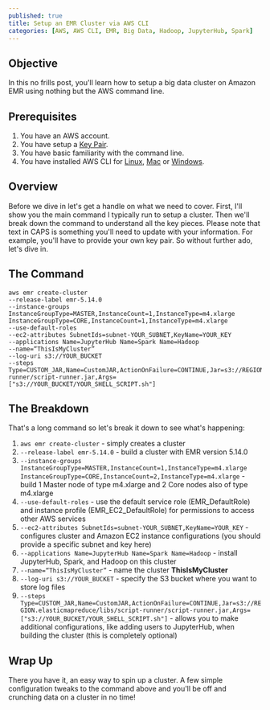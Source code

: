 ```yaml
---
published: true
title: Setup an EMR Cluster via AWS CLI
categories: [AWS, AWS CLI, EMR, Big Data, Hadoop, JupyterHub, Spark]
---
```


## Objective
In this no frills post, you'll learn how to setup a big data cluster on Amazon EMR using nothing but the AWS command line. 

## Prerequisites
1. You have an AWS account.
2. You have setup a [Key Pair](https://docs.aws.amazon.com/AWSEC2/latest/UserGuide/get-set-up-for-amazon-ec2.html#create-a-key-pair).
4. You have basic familiarity with the command line.
5. You have installed AWS CLI for [Linux](https://docs.aws.amazon.com/cli/latest/userguide/awscli-install-linux.html), [Mac](https://docs.aws.amazon.com/cli/latest/userguide/cli-install-macos.html) or [Windows](https://docs.aws.amazon.com/cli/latest/userguide/awscli-install-windows.html). 

## Overview
Before we dive in let's get a handle on what we need to cover. First, I'll show you the main command I typically run to setup a cluster. Then we'll break down the command to understand all the key pieces. Please note that text in CAPS is something you'll need to update with your information. For example, you'll have to provide your own key pair. So without further ado, let's dive in.

## The Command
```
aws emr create-cluster 
--release-label emr-5.14.0  
--instance-groups InstanceGroupType=MASTER,InstanceCount=1,InstanceType=m4.xlarge InstanceGroupType=CORE,InstanceCount=1,InstanceType=m4.xlarge 
--use-default-roles 
--ec2-attributes SubnetIds=subnet-YOUR_SUBNET,KeyName=YOUR_KEY 
--applications Name=JupyterHub Name=Spark Name=Hadoop 
--name=“ThisIsMyCluster” 
--log-uri s3://YOUR_BUCKET 
--steps Type=CUSTOM_JAR,Name=CustomJAR,ActionOnFailure=CONTINUE,Jar=s3://REGION.elasticmapreduce/libs/script-runner/script-runner.jar,Args=["s3://YOUR_BUCKET/YOUR_SHELL_SCRIPT.sh"]
```

## The Breakdown
That's a long command so let's break it down to see what's happening:
1. `aws emr create-cluster` - simply creates a cluster
2. `--release-label emr-5.14.0` - build a cluster with EMR version 5.14.0
3. `--instance-groups InstanceGroupType=MASTER,InstanceCount=1,InstanceType=m4.xlarge InstanceGroupType=CORE,InstanceCount=2,InstanceType=m4.xlarge` - build 1 Master node of type m4.xlarge and 2 Core nodes also of type m4.xlarge
4. `--use-default-roles` - use the default service role (EMR_DefaultRole) and instance profile (EMR_EC2_DefaultRole) for permissions to access other AWS services
5. `--ec2-attributes SubnetIds=subnet-YOUR_SUBNET,KeyName=YOUR_KEY` - configures cluster and Amazon EC2 instance configurations (you should provide a specific subnet and key here)
6. `--applications Name=JupyterHub Name=Spark Name=Hadoop` - install JupyterHub, Spark, and Hadoop on this cluster
7. `--name=“ThisIsMyCluster”` - name the cluster **ThisIsMyCluster**
8. `--log-uri s3://YOUR_BUCKET` - specify the S3 bucket where you want to store log files
9. `--steps Type=CUSTOM_JAR,Name=CustomJAR,ActionOnFailure=CONTINUE,Jar=s3://REGION.elasticmapreduce/libs/script-runner/script-runner.jar,Args=["s3://YOUR_BUCKET/YOUR_SHELL_SCRIPT.sh"]` - allows you to make additional configurations, like adding users to JupyterHub, when building the cluster (this is completely optional)

## Wrap Up
There you have it, an easy way to spin up a cluster. A few simple configuration tweaks to the command above and you'll be off and crunching data on a cluster in no time!
